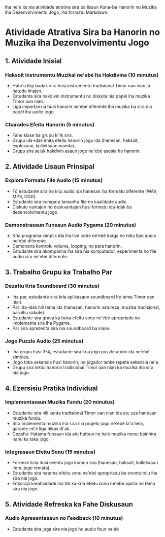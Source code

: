 Iha ne'e ita nia atividade atrativa sira ba lisaun Kona-ba Hanorin no Muzika iha Dezenvolvimentu Jogo, iha formatu Markdown:

# Atividade Atrativa Sira ba Hanorin no Muzika iha Dezenvolvimentu Jogo

## 1. Atividade Inisial

### Haksoit Instrumentu Muzikal ne'ebé Ita Hakdivina (10 minutus)
- Hato'o klip badak sira husi instrumentu tradisional Timor oan nian la hatudu imajen.
- Estudante sira hakdivin instrumentu no diskute nia papel iha muzika Timor oan nian.
- Liga importansia husi hanorin ne'ebé diferente iha muzika ba sira nia papél iha audio jogo.

### Charades Efeitu Hanorin (5 minutus)
- Fahe klase ba grupu ki'ik sira.
- Grupu ida-idak imita efeitu hanorin jogo ida (hanesan, haksoit, expluzaun, kolleksaun moeda).
- Grupu sira seluk hakdivin asaun jogo ne'ebé asosia ho hanorin.

## 2. Atividade Lisaun Prinsipal

### Explora Formatu File Audio (15 minutus)
- Fó estudante sira ho klip audio ida hanesan iha formatu diferente (WAV, MP3, OGG).
- Estudante sira kompara tamanhu file no kualidade audio.
- Diskute vantajen no deskvantajen husi formatu ida-idak ba dezenvolvimentu jogo.

### Demonstrasaun Funsaun Audio Pygame (20 minutus)
- Kria programa simplis ida iha live code ne'ebé karga no toka tipo audio ne'ebé diferente.
- Demonstra kontrolu volume, looping, no para hanorin.
- Estudante sira akompanha iha sira nia komputador, esperimenta ho file audio sira ne'ebé diferente.

## 3. Trabalho Grupu ka Trabalho Par

### Dezafiu Kria Soundboard (30 minutus)
- Iha par, estudante sira kria aplikasaun soundboard ho tema Timor oan nian.
- Par ida-idak hili tema ida (hanesan, hanorin natureza, muzika tradisional, barulhu sidade).
- Estudante sira grava ka buka efeitu sonu ne'ebé apropriadu no implementa sira iha Pygame.
- Par sira aprezenta sira nia soundboard ba klase.

### Jogo Puzzle Audio (25 minutus)
- Iha grupu husi 3-4, estudante sira kria jogo puzzle audio ida ne'ebé simples.
- Jogo toka sekensia husi hanorin, no jogador tenke repete sekensia ne'e.
- Grupu sira inklui hanorin tradisional Timor oan nian ka muzika iha sira nia jogo.

## 4. Ezersisiu Pratika Individual

### Implementasaun Muzika Fundu (20 minutus)
- Estudante sira hili kanta tradisional Timor oan nian ida atu uza hanesan muzika fundu.
- Sira implementa muzika iha sira nia projeto jogo ne'ebé la'o hela, garante ne'e liga hikas di'ak.
- Dezafiu: Hatama funsaun ida atu hafoun no halo muzika monu bainhira hahu ka taka jogo.

### Integrasaun Efeitu Sonu (15 minutus)
- Fornese lista husi eventu jogo komun sira (hanesan, haksoit, kolleksaun item, jogo remata).
- Estudante sira hatama efeitu sonu ne'ebé apropriadu ba eventu tolu iha sira nia jogo.
- Enkoraja kreatividade iha hili ka kria efeitu sonu ne'ebé ajusta ho tema sira nia jogo.

## 5. Atividade Refreska ka Fahe Diskusaun

### Audio Apresentasaun no Feedback (10 minutus)
- Estudante sira joga sira nia jogo ho audio foun ne'eb